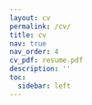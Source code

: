```yaml
---
layout: cv
permalink: /cv/
title: cv
nav: true
nav_order: 4
cv_pdf: resume.pdf
description: ''
toc:
  sidebar: left
---
```

